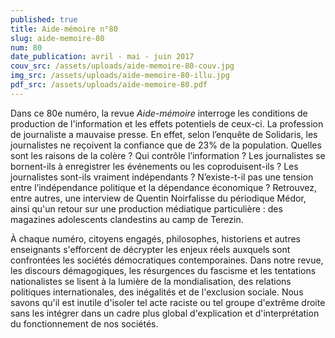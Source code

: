 ```yaml
---
published: true
title: Aide-mémoire n°80
slug: aide-memoire-80
num: 80
date_publication: avril - mai - juin 2017
couv_src: /assets/uploads/aide-memoire-80-couv.jpg
img_src: /assets/uploads/aide-memoire-80-illu.jpg
pdf_src: /assets/uploads/aide-memoire-80.pdf
---
```

Dans ce 80e numéro, la revue _Aide-mémoire_ interroge les conditions de production de l'information et les effets potentiels de ceux-ci. La profession de journaliste a mauvaise presse. En effet, selon l’enquête de Solidaris, les journalistes ne reçoivent la confiance que de 23% de la population. Quelles sont les raisons de la colère ? Qui contrôle l’information ? Les journalistes se bornent-ils à enregistrer les événements ou les coproduisent-ils ? Les journalistes sont-ils vraiment indépendants ? N’existe-t-il pas une tension entre l’indépendance politique et la dépendance économique ? Retrouvez, entre autres, une interview de Quentin Noirfalisse du périodique Médor, ainsi qu'un retour sur une production médiatique particulière : des magazines adolescents clandestins au camp de Terezin.

À chaque numéro, citoyens engagés, philosophes, historiens et autres enseignants s'efforcent de décrypter les enjeux réels auxquels sont confrontées les sociétés démocratiques contemporaines. Dans notre revue, les discours démagogiques, les résurgences du fascisme et les tentations nationalistes se lisent à la lumière de la mondialisation, des relations politiques internationales, des inégalités et de l'exclusion sociale. Nous savons qu'il est inutile d'isoler tel acte raciste ou tel groupe d'extrême droite sans les intégrer dans un cadre plus global d'explication et d'interprétation du fonctionnement de nos sociétés.
